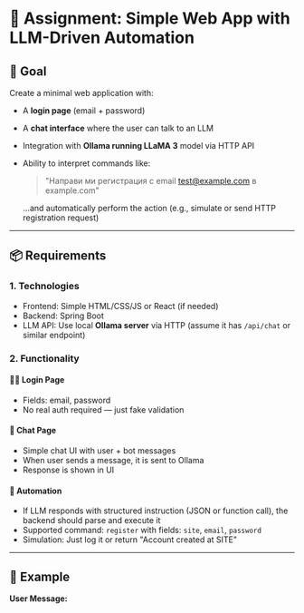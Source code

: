 # 📝 Assignment: Simple Web App with LLM-Driven Automation

## 🎯 Goal
Create a minimal web application with:
- A **login page** (email + password)
- A **chat interface** where the user can talk to an LLM
- Integration with **Ollama running LLaMA 3** model via HTTP API
- Ability to interpret commands like:
  > "Направи ми регистрация с email test@example.com в example.com"

  ...and automatically perform the action (e.g., simulate or send HTTP registration request)

---

## 📦 Requirements

### 1. Technologies
- Frontend: Simple HTML/CSS/JS or React (if needed)
- Backend: Spring Boot
- LLM API: Use local **Ollama server** via HTTP (assume it has `/api/chat` or similar endpoint)

### 2. Functionality

#### 🧑‍💻 Login Page
- Fields: email, password
- No real auth required — just fake validation

#### 💬 Chat Page
- Simple chat UI with user + bot messages
- When user sends a message, it is sent to Ollama
- Response is shown in UI

#### 🧠 Automation
- If LLM responds with structured instruction (JSON or function call), the backend should parse and execute it
- Supported command: `register` with fields: `site`, `email`, `password`
- Simulation: Just log it or return "Account created at SITE"

---

## 🧪 Example

**User Message:**
